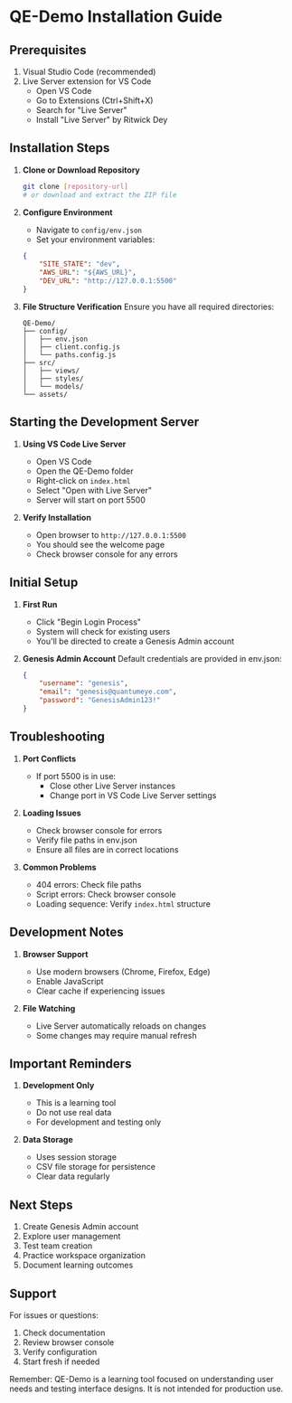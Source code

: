 # QE-Demo Installation Guide

## Prerequisites

1. Visual Studio Code (recommended)
2. Live Server extension for VS Code
   - Open VS Code
   - Go to Extensions (Ctrl+Shift+X)
   - Search for "Live Server"
   - Install "Live Server" by Ritwick Dey

## Installation Steps

1. **Clone or Download Repository**
   ```bash
   git clone [repository-url]
   # or download and extract the ZIP file
   ```

2. **Configure Environment**
   - Navigate to `config/env.json`
   - Set your environment variables:
   ```json
   {
       "SITE_STATE": "dev",
       "AWS_URL": "${AWS_URL}", 
       "DEV_URL": "http://127.0.0.1:5500"
   }
   ```

3. **File Structure Verification**
   Ensure you have all required directories:
   ```
   QE-Demo/
   ├── config/
   │   ├── env.json
   │   ├── client.config.js
   │   └── paths.config.js
   ├── src/
   │   ├── views/
   │   ├── styles/
   │   └── models/
   └── assets/
   ```

## Starting the Development Server

1. **Using VS Code Live Server**
   - Open VS Code
   - Open the QE-Demo folder
   - Right-click on `index.html`
   - Select "Open with Live Server"
   - Server will start on port 5500

2. **Verify Installation**
   - Open browser to `http://127.0.0.1:5500`
   - You should see the welcome page
   - Check browser console for any errors

## Initial Setup

1. **First Run**
   - Click "Begin Login Process"
   - System will check for existing users
   - You'll be directed to create a Genesis Admin account

2. **Genesis Admin Account**
   Default credentials are provided in env.json:
   ```json
   {
       "username": "genesis",
       "email": "genesis@quantumeye.com",
       "password": "GenesisAdmin123!"
   }
   ```

## Troubleshooting

1. **Port Conflicts**
   - If port 5500 is in use:
     - Close other Live Server instances
     - Change port in VS Code Live Server settings

2. **Loading Issues**
   - Check browser console for errors
   - Verify file paths in env.json
   - Ensure all files are in correct locations

3. **Common Problems**
   - 404 errors: Check file paths
   - Script errors: Check browser console
   - Loading sequence: Verify `index.html` structure

## Development Notes

1. **Browser Support**
   - Use modern browsers (Chrome, Firefox, Edge)
   - Enable JavaScript
   - Clear cache if experiencing issues

2. **File Watching**
   - Live Server automatically reloads on changes
   - Some changes may require manual refresh

## Important Reminders

1. **Development Only**
   - This is a learning tool
   - Do not use real data
   - For development and testing only

2. **Data Storage**
   - Uses session storage
   - CSV file storage for persistence
   - Clear data regularly

## Next Steps

1. Create Genesis Admin account
2. Explore user management
3. Test team creation
4. Practice workspace organization
5. Document learning outcomes

## Support

For issues or questions:
1. Check documentation
2. Review browser console
3. Verify configuration
4. Start fresh if needed

Remember: QE-Demo is a learning tool focused on understanding user needs and testing interface designs. It is not intended for production use.
